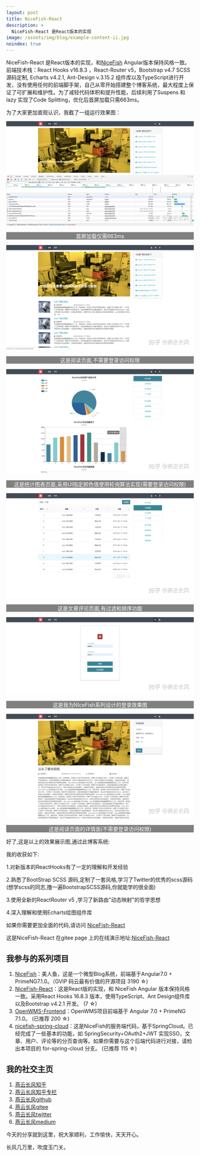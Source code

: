 ```yaml
---
layout: post
title: NiceFish-React
description: >
  NiceFish-React 是React版本的实现
image: /assets/img/blog/example-content-ii.jpg
noindex: true
---
```



NiceFish-React 是React版本的实现，和[NiceFish](https://gitee.com/mumu-osc/NiceFish) Angular版本保持风格一致。前端技术栈：React Hooks v16.8.3 ，React-Router v5，Bootstrap v4.7 SCSS源码定制, Echarts v4.2.1, Ant-Design v.3.15.2 组件库以及TypeScript进行开发，没有使用任何的前端脚手架，自己从零开始搭建整个博客系统，最大程度上保证了可扩展和维护性。为了减轻代码体积和提升性能，后续利用了Suspens 和 lazy 实现了Code Splitting，优化后首屏加载只需663ms。

为了大家更加直观认识，我截了一组运行效果图：

![首屏加载页面](/assets/img/blog/nicefish-react/1.jpg)  
<p align="center" style="background-color:gray;color:#fff">首屏加载仅需663ms</p>

![这是阅读页面,不需要登录访问权限](/assets/img/blog/nicefish-react/2.jpg) 
<p align="center" style="background-color:gray;color:#fff">这是阅读页面,不需要登录访问权限</p>

![这是统计图表页面,采用UI指定颜色值使用轮询算法实现(需要登录访问权限)](/assets/img/blog/nicefish-react/3.jpg) 

<p align="center" style="background-color:gray;color:#fff">这是统计图表页面,采用UI指定颜色值使用轮询算法实现(需要登录访问权限)</p>

![这是文章评论页面,有过滤和排序功能](/assets/img/blog/nicefish-react/4.jpg) 
<p align="center" style="background-color:gray;color:#fff">这是文章评论页面,有过滤和排序功能</p>

![这是我为NIceFish系列设计的登录效果图](/assets/img/blog/nicefish-react/5.jpg) 
<p align="center" style="background-color:gray;color:#fff">这是我为NIceFish系列设计的登录效果图</p>

![这是阅读页面的详情面 ](/assets/img/blog/nicefish-react/6.jpg) 
<p align="center" style="background-color:gray;color:#fff">这是阅读页面的详情面(不需要登录访问权限)</p>

好了,这是以上的效果展示图,通过此博客系统:

我的收获如下:

1.对新版本的ReactHooks有了一定的理解和开发经验

2.熟悉了BootStrap SCSS 源码,定制了一套风格,学习了Twitter的优秀的scss源码(想学scss的同志,撸一遍BootstrapSCSS源码,你就能学的很全面)

3.使用全新的ReactRouter v5 ,学习了新路由"动态映射"的哲学思想

4.深入理解和使用Echarts绘图组件库

如果你需要更加全面的代码,请访问
[NiceFish-React](https://gitee.com/mumu-osc/NiceFish-React)

这是NiceFish-React 在gitee page 上的在线演示地址:[NiceFish-React](https://mumu-osc.gitee.io/nicefish-react)

## 我参与的系列项目

1. [NiceFish]( https://gitee.com/mumu-osc/NiceFish)：美人鱼，这是一个微型Blog系统，前端基于Angular7.0 + PrimeNG7.1.0。（GVIP 码云最有价值的开源项目 3190 ☆)
2. [NiceFish-React]( https://gitee.com/mumu-osc/NiceFish-React)：这是React版的实现，和 NiceFish Angular 版本保持风格一致。采用React Hooks 16.8.3 版本，使用TypeScript、Ant Design组件库以及Bootstrap v4.2.1 开发。  (7 ☆)
3. [OpenWMS-Frontend](https://gitee.com/mumu-osc/OpenWMS-Frontend)：OpenWMS项目前端基于 Angular 7.0 + PrimeNG 7.1.0。  (已推荐 200 ☆)
4. [nicefish-spring-cloud](https://gitee.com/mumu-osc/nicefish-spring-cloud)：这是NiceFish的服务端代码，基于SpringCloud。已经完成了一些基本的功能，如 SpringSecurity+OAuth2+JWT 实现SSO，文章、用户、评论等的分页查询等。如果你需要与这个后端代码进行对接，请检出本项目的 for-spring-cloud 分支。 (已推荐 115 ☆)

## 我的社交主页  

1. [燕云长风知乎](https://zhihu.com/people/hbxyxuxiaodong)  
2. [燕云长风知乎专栏](https://zhuanlan.zhihu.com/yanyunchangfeng)  
3. [燕云长风github](https://github.com/yanyunchangfeng)  
4. [燕云长风gitee](https://gitee.com/yanyunchangfeng)  
5. [燕云长风twitter](https://twitter.com/yanyunchangfeng)  
6. [燕云长风medium](https://medium.com/@yanyunchangfeng) 

今天的分享就到这里，祝大家顺利，工作愉快，天天开心。

长风几万里，吹度玉门关。